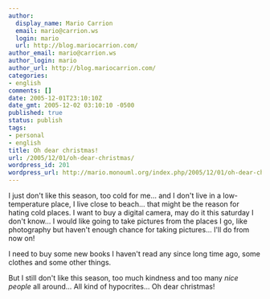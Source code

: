 ```yaml
---
author:
  display_name: Mario Carrion
  email: mario@carrion.ws
  login: mario
  url: http://blog.mariocarrion.com/
author_email: mario@carrion.ws
author_login: mario
author_url: http://blog.mariocarrion.com/
categories:
- english
comments: []
date: 2005-12-01T23:10:10Z
date_gmt: 2005-12-02 03:10:10 -0500
published: true
status: publish
tags:
- personal
- english
title: Oh dear christmas!
url: /2005/12/01/oh-dear-christmas/
wordpress_id: 201
wordpress_url: http://mario.monouml.org/index.php/2005/12/01/oh-dear-christmas/
---
```


<p>I just don't like this season, too cold for me... and I don't live in a low-temperature place, I live close to beach... that might be the reason for hating cold places. I want to buy a digital camera, may do it this saturday I don't know... I would like going to take pictures from the places I go, like photography but haven't enough chance for taking pictures... I'll do from now on!</p>
<p>I need to buy some new books I haven't read any since long time ago, some clothes and some other things.</p>
<p>But I still don't like this season, too much kindness and too many <em>nice people</em> all around...  All kind of hypocrites... Oh dear christmas!</p>
